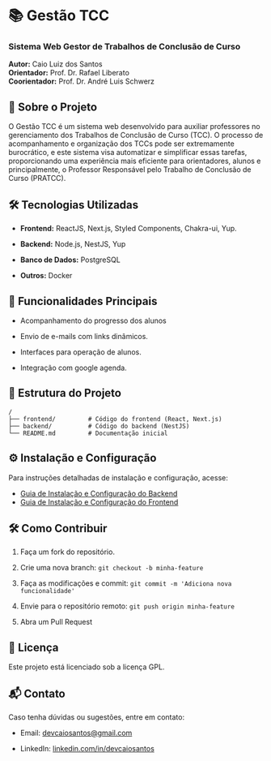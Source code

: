 # 📚 Gestão TCC

### Sistema Web Gestor de Trabalhos de Conclusão de Curso

**Autor:** Caio Luiz dos Santos  
**Orientador:** Prof. Dr. Rafael Liberato  
**Coorientador:** Prof. Dr. André Luis Schwerz

## 📖 Sobre o Projeto

O Gestão TCC é um sistema web desenvolvido para auxiliar professores no gerenciamento dos Trabalhos de Conclusão de Curso (TCC). O processo de acompanhamento e organização dos TCCs pode ser extremamente burocrático, e este sistema visa automatizar e simplificar essas tarefas, proporcionando uma experiência mais eficiente para orientadores, alunos e principalmente, o Professor Responsável pelo Trabalho de Conclusão de Curso (PRATCC).

## 🛠 Tecnologias Utilizadas

-   **Frontend:** ReactJS, Next.js, Styled Components, Chakra-ui, Yup.
    
-   **Backend:** Node.js, NestJS, Yup
    
-   **Banco de Dados:** PostgreSQL
    
-   **Outros:** Docker
    

## 🚀 Funcionalidades Principais

-   Acompanhamento do progresso dos alunos
    
-   Envio de e-mails com links dinâmicos.

-   Interfaces para operação de alunos.

-   Integração com google agenda. 

## 📂 Estrutura do Projeto

```
/
├── frontend/         # Código do frontend (React, Next.js)
├── backend/          # Código do backend (NestJS)
└── README.md         # Documentação inicial
```

## ⚙️ Instalação e Configuração
Para instruções detalhadas de instalação e configuração, acesse:
- [Guia de Instalação e Configuração do Backend](backend/README.md)
- [Guia de Instalação e Configuração do Frontend](frontend/README.md)


## 🛠 Como Contribuir

1.  Faça um fork do repositório.
    
2.  Crie uma nova branch: `git checkout -b minha-feature`
    
3.  Faça as modificações e commit: `git commit -m 'Adiciona nova funcionalidade'`
    
4.  Envie para o repositório remoto: `git push origin minha-feature`
    
5.  Abra um Pull Request
    

## 📝 Licença

Este projeto está licenciado sob a licença GPL.

## 📬 Contato

Caso tenha dúvidas ou sugestões, entre em contato:

-   Email: devcaiosantos@gmail.com
    
-   LinkedIn: [linkedin.com/in/devcaiosantos](https://linkedin.com/in/devcaiosantos)

